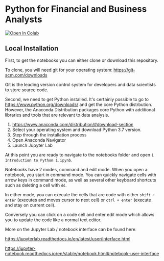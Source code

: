 # Python for Financial and Business Analysts

[![Open In Colab](https://colab.research.google.com/assets/colab-badge.svg)](https://colab.research.google.com/github/miguelandrs/Python-for-FBA/blob/master)

<!--
### Section 1: Python Basics
[![Open In Colab](https://colab.research.google.com/assets/colab-badge.svg)](https://colab.research.google.com/github/googlecolab/colabtools/blob/master/notebooks/colab-github-demo.ipynb) [](https://github.com/miguelandrs/Python-for-FBA/blob/master/1%20Introduction%20to%20Python%201%20(basics).ipynb)
### Section 2: Data Analysis
### Section 3: Finance
-->
## Local Installation

First, to get the notebooks you can either clone or download this repository.

To clone, you will need git for your operating system: https://git-scm.com/downloads

Git is the leading version control system for developers and data scientists to store source code.

Second, we need to get Python installed. It's certainly possible to go to https://www.python.org/downloads/ and get the core Python distrbution. However, the Anaconda Distribution packages core Python with additional libraries and tools that are relevant to data analysis.

1. https://www.anaconda.com/distribution/#download-section
2. Select your operating system and download Python 3.7 version.
3. Step through the installation process
4. Open Anaconda Navigator
5. Launch Jupyter Lab

At this point you are ready to navigate to the notebooks folder and open `1 Introduction to Python 1.ipynb`.

Notebooks have 2 modes, command and edit mode. When you open a notebook, you start in command mode. You can quickly navigate cells with arrow keys in command mode, as well as several other keyboard shortcuts such as deleting a cell with `dd`.

In either mode, you can execute the cells that are code with either `shift + enter` (executes and moves cursor to next cell) or `ctrl + enter` (execute and stay on current cell).

Conversely you can click on a code cell and enter edit mode which allows you to update the code like a normal text editor.

More on the Jupyter Lab / notebook interface can be found here:

https://jupyterlab.readthedocs.io/en/latest/user/interface.html

https://jupyter-notebook.readthedocs.io/en/stable/notebook.html#notebook-user-interface

